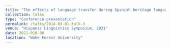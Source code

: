 ```yaml
---
title: "The effects of language transfer during Spanish heritage language development"
collection: talks
type: "Conference presentation"
permalink: /talks/2014-03-01-talk-3
venue: "Hispanic Linguistics Symposium, 2021"
date: 2021-010-08
location: "Wake Forest University"
---
```


